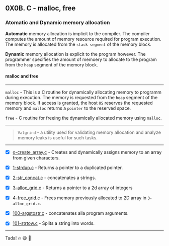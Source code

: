 ## 0X0B. C - malloc, free

### Atomatic and Dynamic memory allocation

**Automatic** memory allocation is implicit to the compiler. The compiler computes the amount of memory resource required for program execution.
The memory is allocated from the `stack segment` of the memory block. 

**Dynamic** memory allocation is explicit to the program however. The programmer specifies the amount of memoery to allocate to the program from the `heap` segment of the memory block.

#### malloc and free

---

`malloc` - This is a C routine for dynamically allocating memory to programm during execution. The memory is requested from the `heap` segment of the memory block.
If access is granted, the host `OS` reserves the requested memory and `malloc`  returns a `pointer` to the reserved space.

`free` - C routine for freeing the dynamically allocated memory using `malloc`.

---

> `Valgrind` - a utility used for validating memory allocation and analyze memory leaks is useful for such tasks.

---
- [x] [o-create_array.c](0-create_array.c) - Creates and dynamically assigns memory to an array from given characters.

- [x] [1-strdup.c](1-strdup.c) - Returns a pointer to a duplicated pointer.

- [x] [2-str_concat.c](2-str_concat.c) - concatenates a strings.

- [x] [3-alloc_grid.c](3-alloc_grid.c) - Returns a pointer to a 2d array of integers

- [x] [4-free_grid.c](4-free_grid.c) - Frees memory previously allocated to 2D array in `3-alloc_grid.c`.

- [x] [100-argstostr.c](argstostr.c) - concatenates alla program arguments.

- [x] [101-strtow.c](101-strtow.c) - Splits a string into words.

---

Tada! :fire: :smile: :tada:
